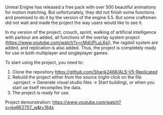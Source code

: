 Unreal Enigne has released a free pack with over 500 beautiful animations for motion matching. But unfortunately, they did not finish some functions and promised to do it by the version of the engine 5.5. But some craftsmen did not wait and made the project the way users would like to see it.

In my version of the project, crouch, sprint, walking of artificial intelligence with parkour are added, all functions of the overlay system project (https://www.youtube.com/watch?v=cMdUPLuL6sI), the ragdoll system are added, and replication is also added. Thus, the project is completely ready for use in both multiplayer and singleplayer games.

To start using the project, you need to:
1. Clone the repository https://github.com/Sharik2468/ALS-V5-Replicated
2. Rebuild the project either from the source (right-click on the file .uproject -> Generate visual studio files -> Start building), or when you start ue itself recompiles the data.
3. The project is ready for use.

Project demonstration: https://www.youtube.com/watch?v=jeqREZ75T_w&t=164s
